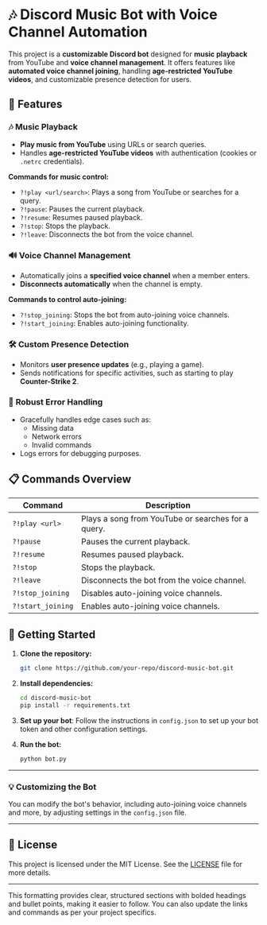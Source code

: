 

# 🎶 Discord Music Bot with Voice Channel Automation

This project is a **customizable Discord bot** designed for **music playback** from YouTube and **voice channel management**. It offers features like **automated voice channel joining**, handling **age-restricted YouTube videos**, and customizable presence detection for users.

## 🚀 Features

### 🎶 **Music Playback**
- **Play music from YouTube** using URLs or search queries.
- Handles **age-restricted YouTube videos** with authentication (cookies or `.netrc` credentials).
  
**Commands for music control:**
- `?!play <url/search>`: Plays a song from YouTube or searches for a query.
- `?!pause`: Pauses the current playback.
- `?!resume`: Resumes paused playback.
- `?!stop`: Stops the playback.
- `?!leave`: Disconnects the bot from the voice channel.

### 🔊 **Voice Channel Management**
- Automatically joins a **specified voice channel** when a member enters.
- **Disconnects automatically** when the channel is empty.
  
**Commands to control auto-joining:**
- `?!stop_joining`: Stops the bot from auto-joining voice channels.
- `?!start_joining`: Enables auto-joining functionality.

### 🛠️ **Custom Presence Detection**
- Monitors **user presence updates** (e.g., playing a game).
- Sends notifications for specific activities, such as starting to play **Counter-Strike 2**.

### 📜 **Robust Error Handling**
- Gracefully handles edge cases such as:
  - Missing data
  - Network errors
  - Invalid commands
- Logs errors for debugging purposes.

## 📋 Commands Overview

| Command             | Description                                              |
|---------------------|----------------------------------------------------------|
| `?!play <url>`       | Plays a song from YouTube or searches for a query.       |
| `?!pause`            | Pauses the current playback.                             |
| `?!resume`           | Resumes paused playback.                                |
| `?!stop`             | Stops the playback.                                      |
| `?!leave`            | Disconnects the bot from the voice channel.              |
| `?!stop_joining`     | Disables auto-joining voice channels.                    |
| `?!start_joining`    | Enables auto-joining voice channels.                     |

## 📝 Getting Started

1. **Clone the repository:**
   ```bash
   git clone https://github.com/your-repo/discord-music-bot.git
   ```

2. **Install dependencies:**
   ```bash
   cd discord-music-bot
   pip install -r requirements.txt
   ```

3. **Set up your bot**: Follow the instructions in `config.json` to set up your bot token and other configuration settings.

4. **Run the bot:**
   ```bash
   python bot.py
   ```

---

### 💡 Customizing the Bot
You can modify the bot's behavior, including auto-joining voice channels and more, by adjusting settings in the `config.json` file.

---

## 📄 License

This project is licensed under the MIT License. See the [LICENSE](LICENSE) file for more details.

---

This formatting provides clear, structured sections with bolded headings and bullet points, making it easier to follow. You can also update the links and commands as per your project specifics.
